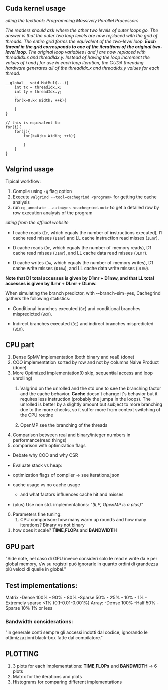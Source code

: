 ## Cuda kernel usage

*citing the textbook: Programming Massively Parallel Processors*

*The readers should ask where the other two levels of outer loops go. The answer is that the outer two loop levels are now replaced with the grid of threads. The entire grid forms the equivalent of the two-level loop. **Each thread in the grid corresponds to one of the iterations of the original two-level loop**. The original loop variables i and j are now replaced with threadIdx.x and threadIdx.y. Instead of having the loop increment the values of i and j for use in each loop iteration, the CUDA threading hardware generates all of the threadIdx.x and threadIdx.y values for each thread.*

```
__global__ void MatMul(...){
    int tx = threadIdx.x;
    int ty = threadIdx.y;
    ...
    for(k=0;k< Width; ++k){

    }
}

// this is equivalent to 
for(i){
    for(j){
        for(k=0;k< Width; ++k){

        }
    }
}
```

## Valgrind usage
Tipical workflow:
1. Compile using `-g` flag option
2. Execute `valgrind --tool=cachegrind <program>` for getting the cache analysis
3. run `cg_annotate --auto=yes <cachegrind.out>` to get a detailed row by row execution analysis of the program


*citing from the official website*

- I cache reads (`Ir`, which equals the number of instructions executed), I1 cache read misses (`I1mr`) and LL cache instruction read misses (`ILmr`).

- D cache reads (`Dr`, which equals the number of memory reads), D1 cache read misses (`D1mr`), and LL cache data read misses (`DLmr`).

- D cache writes (`Dw`, which equals the number of memory writes), D1 cache write misses (`D1mw`), and LL cache data write misses (`DLmw`).

**Note that D1 total accesses is given by D1mr + D1mw, and that LL total accesses is given by ILmr + DLmr + DLmw.**

When simulating the branch predictor, with --branch-sim=yes, Cachegrind gathers the following statistics:

-   Conditional branches executed (`Bc`) and conditional branches mispredicted (`Bcm`).

-   Indirect branches executed (`Bi`) and indirect branches mispredicted (`Bim`).

## CPU part
1. Dense SpMV implementation (both binary and real) (done)
2. COO implementation sorted by row and not by columns Naive Product (done)
3. More Optimized implementation(0 skip, sequential access and loop unrolling)
   1. Valgrind on the unrolled and the std one to see the branching factor and the cache behavior. **Cache** doesn't change it's behavior but it requires less instruction (probably the jumps in the loops). The unrolled is better by a slightly amount but subject to more branching due to the more checks, so it suffer more from context switching of the CPU routine

   2. OpenMP see the branching of the threads
4. Comparison between real and binary/integer numbers in performance(read things)  
5. comparison with optimization flags

- Debate why COO and why CSR

- Evaluate stack vs heap:
- optimization flags of compiler -> see iterations.json
- cache usage vs no cache usage
    - and what factors influences cache hit and misses
- (plus) Use non std. implementations: *"(ILP, OpenMP is a plus)"*

0. Parameters fine tuning:
    1. CPU comparison: how many warm up rounds and how many iterations? Binary vs not binary
1. how does it scale? **TIME**,**FLOPs** and **BANDWIDTH**

## GPU part
"Side note, nel caso di GPU invece consideri solo le read e write da e per global memory, r/w su registri può ignorarle in quanto ordini di grandezza più veloci di quelle in global."

## Test implementations:
Matrix
-Dense 100% - 90% - 80%
-Sparse 50% - 25% - 10% - 1%
-Extremely sparse <1% (0.1-0.01-0.001%) 
Array:
-Dense 100%
-Half 50%
-Sparse 10% 1% or less

### Bandwidth considerations:
"in generale conti sempre gli accessi indotti dal codice, ignorando le ottimizzazioni black-box fatte dal compilatore."


## PLOTTING
1. 3 plots for each implementations: **TIME**,**FLOPs** and **BANDWIDTH** -> 6 plots
2. Matrix for the iterations and plots
3. Histograms for comparing different implementations

